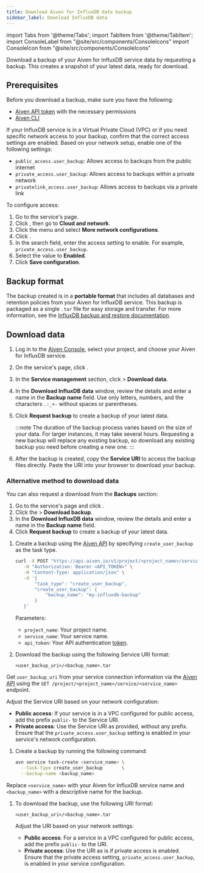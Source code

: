 ```yaml
---
title: Download Aiven for InfluxDB data backup
sidebar_label: Download InfluxDB data
---
```


import Tabs from '@theme/Tabs';
import TabItem from '@theme/TabItem';
import ConsoleLabel from "@site/src/components/ConsoleIcons"
import ConsoleIcon from "@site/src/components/ConsoleIcons"

Download a backup of your Aiven for InfluxDB service data by requesting a backup. This creates a snapshot of your latest data, ready for download.

## Prerequisites

Before you download a backup, make sure you have the following:

- [Aiven API token](/docs/platform/howto/create_authentication_token) with the necessary
  permissions
- [Aiven CLI](/docs/tools/cli)

If your InfluxDB service is in a Virtual Private Cloud (VPC) or if you need specific
network access to your backup, confirm that the correct access settings are enabled.
Based on your network setup, enable one of the following settings:

- `public_access.user_backup`: Allows access to backups from the public internet
- `private_access.user_backup`: Allows access to backups within a private network
- `privatelink_access.user_backup`: Allows access to backups via a private link

To configure access:

1. Go to the service's <ConsoleLabel name="overview" /> page.
1. Click <ConsoleLabel name="service settings" />, then go to **Cloud and network**.
1. Click the <ConsoleLabel name="actions" /> menu and select
   **More network configurations**.
1. Click <ConsoleIcon name="Add config options"/>.
1. In the search field, enter the access setting to enable. For example,
   `private_access.user_backup`.
1. Select the value to **Enabled**.
1. Click **Save configuration**.

## Backup format

The backup created is in a **portable format** that includes all databases and retention
policies from your Aiven for InfluxDB service. This backup is packaged as a single `.tar`
file for easy storage and transfer. For more information, see the
[InfluxDB backup and restore documentation](https://docs.influxdata.com/influxdb/v1/administration/backup_and_restore/).

## Download data

<Tabs groupId="method">
<TabItem value="console" label="Aiven Console">

1. Log in to the [Aiven Console](https://console.aiven.io/), select your project, and
   choose your Aiven for InfluxDB service.
1. On the service's <ConsoleLabel name="overview"/> page, click
  <ConsoleLabel name="service settings"/>.
1. In the  **Service management** section, click <ConsoleLabel name="actions"/> >
   **Download data**.
1. In the **Download InfluxDB data** window, review the details and enter a name
   in the **Backup name** field. Use only letters, numbers, and the characters `.:_+-`
   without spaces or parentheses.
1. Click **Request backup** to create a backup of your latest data.

   :::note
   The duration of the backup process varies based on the size of your data. For larger
   instances, it may take several hours. Requesting a new backup will replace any
   existing backup, so download any existing backup you need before creating a new one.
   :::

1. After the backup is created, copy the **Service URI** to access the backup files
   directly. Paste the URI into your browser to download your backup.

### Alternative method to download data

You can also request a download from the **Backups** section:

1. Go to the service's <ConsoleLabel name="overview" /> page and click
   <ConsoleLabel name="backups" />.
1. Click the <ConsoleLabel name="actions" /> > **Download backup**.
1. In the **Download InfluxDB data** window, review the details and enter a name in
   the **Backup name** field.
1. Click **Request backup** to create a backup of your latest data.

</TabItem>
<TabItem value="api" label="Aiven API">

1. Create a backup using the [Aiven API](https://api.aiven.io/doc/) by
   specifying `create_user_backup` as the task type.

   ```bash
   curl -X POST "https://api.aiven.io/v1/project/<project_name>/service/<service_name>/task" \
      -H "Authorization: Bearer <API_TOKEN>" \
      -H "Content-Type: application/json" \
      -d '{
          "task_type": "create_user_backup",
          "create_user_backup": {
              "backup_name": "my-influxdb-backup"
          }
      }'
   ```

   Parameters:

   - `project_name`: Your project name.
   - `service_name`: Your service name.
   - `api_token`: Your API authentication
     [token](/docs/platform/concepts/authentication-tokens).

1. Download the backup using the following Service URI format:

   ```plaintext
   <user_backup_uri>/<backup_name>.tar
   ```

  Get `user_backup_uri` from your service connection information via the
  [Aiven API](https://api.aiven.io/doc/) using
  the `GET /project/<project_name>/service/<service_name>` endpoint.

  Adjust the Service URI based on your network configuration:

  - **Public access**: If your service is in a VPC configured for public access, add
    the prefix `public-` to the Service URI.
  - **Private access**: Use the Service URI as provided, without any prefix. Ensure that
    the `private_access.user_backup` setting is enabled in your service's network
    configuration.

</TabItem>

<TabItem value="cli" label="Aiven CLI">

1. Create a backup by running the following command:

   ```bash
   avn service task-create <service_name> \
     --task-type create_user_backup       \
     --backup-name <backup_name>

   ```

  Replace `<service_name>` with your Aiven for InfluxDB service name and
  `<backup_name>` with a descriptive name for the backup.

1. To download the backup, use the following URI format:

   ```plaintext
   <user_backup_uri>/<backup_name>.tar
   ```

   Adjust the URI based on your network settings:

   - **Public access**: For a service in a VPC configured for public access, add the
     prefix `public-` to the URI.
   - **Private access**: Use the URI as is if private access is enabled. Ensure that
    the private access setting, `private_access.user_backup`, is enabled in your
    service configuration.

</TabItem>
</Tabs>
